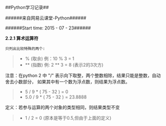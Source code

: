 ##Python学习记录##

######来自网易云课堂-Python######

######Start time: 2015 - 07 - 23######


**2.2.1 算术运算符**

    只列出比较特殊的两个:
    
>- %   (取余)  例：10 % 3 = 1
>- **   (指数)    例: 2 ** 3 = 8   (表示2的3次方)

注意：在python 2 中 "/" 表示向下取整，两个整数相除，结果只能是整数，自动舍去小数部分，
      如果其中有一个数为浮点数，则结果为浮点数。
  >- 5 / 9 * ( 75 - 32 ) = 0
  >- 5.0 / 9 * ( 75 - 32 ) = 23.8888
                
定义：若参与运算的两个对象的类型相同，则结果类型不变
>- 1 / 2 = 0  (原本是等于0.5,但由于上面的定义)
